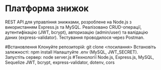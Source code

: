 # Платформа знижок
REST API для управління знижками, розроблене на Node.js з використанням Express.js та MySQL. Реалізовано CRUD-операції, аутентифікацію (JWT, bcrypt), авторизацію (admin/user) та валідацію даних (express-validator). Тестування проводилося через Postman.

#Встановлення
Клонуйте репозиторій: git clone <посилання>
Встановіть залежності: npm install
Налаштуйте .env (MySQL, JWT_SECRET).
Запустіть сервер: node server.js
#Технології
Node.js, Express.js, MySQL, Sequelize
JWT, bcrypt, express-validator, dotenv, cors
